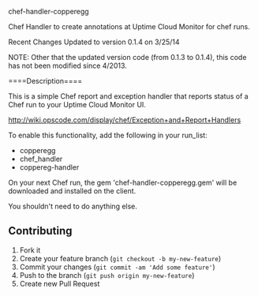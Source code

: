 chef-handler-copperegg

Chef Handler to create annotations at Uptime Cloud Monitor for chef runs.

Recent Changes
Updated to version 0.1.4 on 3/25/14

NOTE: Other that the updated version code (from 0.1.3 to 0.1.4), this code has not been modified since 4/2013. 


====Description====

This is a simple Chef report and exception handler that reports status of a Chef run to your Uptime Cloud Monitor UI.

http://wiki.opscode.com/display/chef/Exception+and+Report+Handlers

To enable this functionality, add the following in your run_list:
* copperegg 
* chef_handler
* coppereg-handler

On your next Chef run, the gem 'chef-handler-copperegg.gem' will be downloaded and installed on the client.

You shouldn't need to do anything else.

## Contributing

1. Fork it
2. Create your feature branch (`git checkout -b my-new-feature`)
3. Commit your changes (`git commit -am 'Add some feature'`)
4. Push to the branch (`git push origin my-new-feature`)
5. Create new Pull Request

